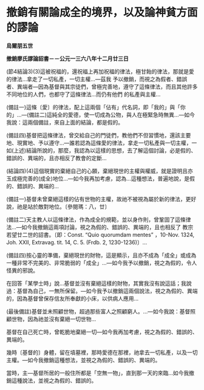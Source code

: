 # 撤銷有關論成全的境界，以及論神貧方面的謬論


**烏爾朋五世**

**撤銷廖氏謬論詔書－－公元一三六八年十二月廿三日**





(節4結論3)(3)這被祝福的，還祝福上再加祝福的律法，極甘飴的律法，那就是愛的律法…拿走了一切私產，一切主權…—茲我
予以撤銷，而視之為假者、錯誤者、異端者—因為基督與其宗徒們，曾極完善地，遵守了這條律法，而且其他許多不同地位的人們，也都守了這條律法…而仍有他們
的私產與主權…

(備註一)這條〔愛〕的律法，配上這兩個「佔有」代名詞，即「我的」與「你的」…—(備註二)這純全的愛德，使一切成為公物，與人在極緊急時無異…—如今我說：這兩個備註，來自上面的結論，都是假的。

(備註四)基督把這條律法，曾交給自己的門徒們，教他們不但習慣地，還該主要地、現實地、予以遵守…—誰若認為這條愛的律法，拿走一切私產與一切主權，一
如(上述)結論所說的，那麼，我認為以這樣的思想，去了解這個討論，必是假的、錯誤的、異端的，且亦相反了教會的定斷…

(結論四)(4)這個現實的棄絕自己的心願，棄絕現世的主權與權威，就是證明且亦玉成極完善的(成全)地位…—如今我再加考慮，認為…這種想法，普遍地說，是假的、錯誤的、異端的…

(備註一)基督未曾棄絕這樣的佔有世物的主權，故祂不被視為屬於新的律法，更好說，祂是站於敵對地位。〔參閱瑪：八，廿〕



(備註二)天主教人以這條律法，作為成全的規範，並以身作則，曾鞏固了這條律法…—如今我撤銷這兩項討論，視之為假的、錯誤的、異端的，且也相反了
教宗若望廿二世的詔書。〔即：Const. “Quio quorumdam mentes” ，10-Nov. 1324, Joh. XXII, 
Extravag. tit. 14, C. 5. (Frdb. 2, 1230-1236)〕…

(備註四)按心靈的準備，棄絕現世的財物，這是顯示，且亦不成為「成全」或成為一種非常不完美的、非常脆弱的「成全」…—如今我予以撤銷，視之為假的，令人怪異的邪說。

在回答「某學士時」說…基督並沒有棄絕這樣的財物，其實我沒有說這話；我說過：基督為自己，一無所保留。—如今我予以撤銷這兩個說法，視之為假的、異端的，因為基督曾保存信友所奉獻的小床，以供病人應用…

(最後備註)基督並未照顧世物，超過那些富人之照顧窮人。…—如今我說：基督照顧世物，因為祂並沒有棄絕一切世物…

基督在自己死亡時，曾乾脆地棄絕一切—如今我再加考慮，視之為假的、錯誤的、異端的。

幾時〔基督的〕身體，留在墳墓裡，那時愛德在那裡，祂拿去一切私產，以及一切主權。—如今我撤銷這種想法，並視之為假的、錯誤的、異端的。

當時，主—基督所居的一般住所都是「空無一物」，直到那一天的來臨…如今我撤銷這種說法，並視之為假的、錯誤的。

